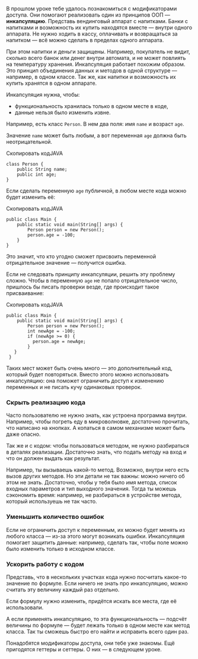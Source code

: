 В прошлом уроке тебе удалось познакомиться с модификаторами доступа. Они помогают реализовать один из принципов ООП — **инкапсуляцию**.
Представь вендинговый аппарат c напитками. Банки с напитками и возможность их купить находятся вместе — внутри одного аппарата. Не нужно ходить в кассу, оплачивать и возвращаться за напитком — всё можно сделать в пределах одного аппарата.

При этом напитки и деньги защищены. Например, покупатель не видит, сколько всего банок или денег внутри автомата, и не может повлиять на температуру хранения.
Инкапсуляция работает похожим образом. Это принцип объединения данных и методов в одной структуре — например, в одном классе. Так же, как напитки и возможность их купить хранятся в одном аппарате.

Инкапсуляция нужна, чтобы:

- функциональность хранилась только в одном месте в коде,
- данные нельзя было изменить извне.

Например, есть класс `Person`. В нем два поля: имя `name` и возраст `age`.

Значение `name` может быть любым, а вот переменная `age` должна быть неотрицательной.

Скопировать кодJAVA

```
class Person {
    public String name;
    public int age;
} 
```

Если сделать переменную `age` публичной, в любом месте кода можно будет изменить её:

Скопировать кодJAVA

```
public class Main {
    public static void main(String[] args) {
        Person person = new Person();
        person.age = -100;
    }
} 
```

Это значит, что кто угодно сможет присвоить переменной отрицательное значение — получится ошибка.

Если не следовать принципу инкапсуляции, решить эту проблему сложно. Чтобы в переменную `age` не попало отрицательное число, пришлось бы писать проверки везде, где происходит такое присваивание:

Скопировать кодJAVA

```
public class Main {
    public static void main(String[] args) {
        Person person = new Person();
        int newAge = -100;
        if (newAge >= 0) {
          person.age = newAge;
        }
   }
 } 
```

Таких мест может быть очень много — это дополнительный код, который будет повторяться. Вместо этого можно использовать инкапсуляцию: она поможет ограничить доступ к изменению переменных и не писать кучу одинаковых проверок.

### **Cкрыть реализацию кода**

Часто пользователю не нужно знать, как устроена программа внутри. Например, чтобы погреть еду в микроволновке, достаточно прочитать, что написано на кнопках. А копаться в самом механизме может быть даже опасно.

Так же и с кодом: чтобы пользоваться методом, не нужно разбираться в деталях реализации. Достаточно знать, что подать методу на вход и что он должен выдать как результат.

Например, ты вызываешь какой-то метод. Возможно, внутри него есть вызов других методов. Но эти детали не так важны: можно ничего об этом не знать. Достаточно, чтобы у тебя было имя метода, список входных параметров и тип выходного значения. Тогда ты можешь сэкономить время: например, не разбираться в устройстве метода, который используешь не так часто.

### **Уменьшить количество ошибок**

Если не ограничить доступ к переменным, их можно будет менять из любого класса — из-за этого могут возникать ошибки. Инкапсуляция помогает защитить данные: например, сделать так, чтобы поле можно было изменить только в исходном классе.

### Ускорить работу с кодом

Представь, что в нескольких участках кода нужно посчитать какое-то значение по формуле. Если ничего не знать про инкапсуляцию, можно считать эту величину каждый раз отдельно.

Если формулу нужно изменить, придётся искать все места, где её использовали.

А если применять инкапсуляцию, то эта функциональность — подсчёт величины по формуле — будет лежать только в одном месте как метод класса. Так ты сможешь быстро его найти и исправить всего один раз.

Понадобятся модификаторы доступа, они тебе уже знакомы. Ещё пригодятся геттеры и сеттеры. О них — в следующем уроке.